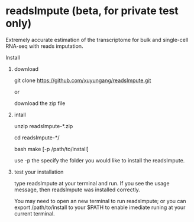 # readsImpute (beta, for private test only)
Extremely accurate estimation of the transcriptome for bulk and single-cell RNA-seq with reads imputation.

Install

1) download

    git clone https://github.com/xuyungang/readsImpute.git
  
    or
  
    download the zip file
2) intall

    unzip readsImpute-*.zip
    
    cd readsImpute-*/
    
    bash make [-p /path/to/install]
    
    use -p the specify the folder you would like to install the readsImpute.
    
3)  test your installation

    type readsImpute at your terminal and run. If you see the usage message, then readsImpute was installed correctly.
    
    You may need to open an new terminal to run readsImpute; or you can export /path/to/install to your $PATH to enable imediate runing at your current terminal.
    
